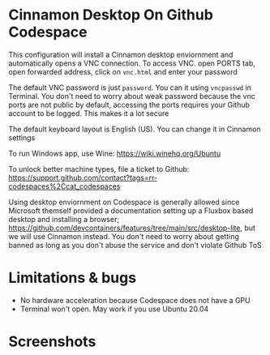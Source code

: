 # Cinnamon Desktop On Github Codespace
This configuration will install a Cinnamon desktop enviornment and automatically opens a VNC connection. To access VNC. open PORTS tab, open forwarded address, click on `vnc.html` and enter your password

The default VNC password is just `password`. You can it using `vncpasswd` in Terminal. You don't need to worry about weak password because the vnc ports are not public by default, accessing the ports requires your Github account to be logged. This makes it a lot secure

The default keyboard layout is English (US). You can change it in Cinnamon settings

To run Windows app, use Wine: https://wiki.winehq.org/Ubuntu

To unlock better machine types, file a ticket to Github: https://support.github.com/contact?tags=rr-codespaces%2Ccat_codespaces

Using desktop enviornment on Codespace is generally allowed since Microsoft themself provided a documentation setting up a Fluxbox based desktop and installing a browser; https://github.com/devcontainers/features/tree/main/src/desktop-lite, but we will use Cinnamon instead. You don't need to worry about getting banned as long as you don't abuse the service and don't violate Github ToS

# Limitations & bugs
- No hardware acceleration because Codespace does not have a GPU
- Terminal won't open. May work if you use Ubuntu 20.04

# Screenshots

